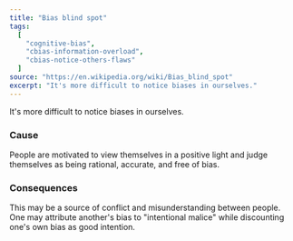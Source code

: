 ```yaml
---
title: "Bias blind spot"
tags:
  [
    "cognitive-bias",
    "cbias-information-overload",
    "cbias-notice-others-flaws"
  ]
source: "https://en.wikipedia.org/wiki/Bias_blind_spot"
excerpt: "It's more difficult to notice biases in ourselves."
---
```


It's more difficult to notice biases in ourselves.

### Cause

People are motivated to view themselves in a positive light and judge themselves as being rational, accurate, and free of bias.

### Consequences

This may be a source of conflict and misunderstanding between people. One may attribute another's bias to "intentional malice" while discounting one's own bias as good intention.
